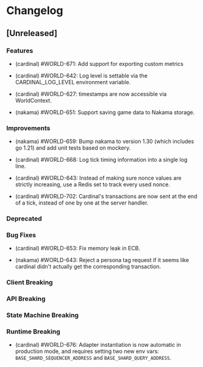 <!--
Guiding Principles:

Changelogs are for humans, not machines.
There should be an entry for every single version.
The same types of changes should be grouped.
Versions and sections should be linkable.
The latest version comes first.
The release date of each version is displayed.
Mention whether you follow Semantic Versioning.

Usage:

Change log entries are to be added to the Unreleased section under the
appropriate stanza (see below). Each entry is required to include a tag and
the Github issue reference in the following format:

* (<tag>) \#<issue-number> message

The tag should consist of where the change is being made ex. (cardinal), (evm)
The issue numbers will later be link-ified during the release process so you do
not have to worry about including a link manually, but you can if you wish.

Types of changes (Stanzas):

"Features" for new features.
"Improvements" for changes in existing functionality.
"Deprecated" for soon-to-be removed features.
"Bug Fixes" for any bug fixes.
"Client Breaking" for breaking API routes, gRPC routes, or Cardinal SDK code.
"API Breaking" for breaking exported APIs used by developers building on World Engine.
"State Machine Breaking" for any changes that result in a different game state given same genesis state and tx list.
"Runtime Breaking" for any changes that will cause the application to crash at runtime unless new changes are applied.
Ref: https://keepachangelog.com/en/1.0.0/
-->

# Changelog

## [Unreleased]

### Features

- (cardinal) #WORLD-671: Add support for exporting custom metrics

- (cardinal) #WORLD-642: Log level is settable via the CARDINAL_LOG_LEVEL environment variable.

- (cardinal) #WORLD-627: timestamps are now accessible via WorldContext.

- (nakama) #WORLD-651: Support saving game data to Nakama storage.

### Improvements

- (nakama) #WORLD-659: Bump nakama to version 1.30 (which includes go 1.21) and add unit tests based on mockery.

- (cardinal) #WORLD-668: Log tick timing information into a single log line.

- (cardinal) #WORLD-643: Instead of making sure nonce values are strictly increasing, use a Redis set to track every used nonce.

- (cardinal) #WORLD-702: Cardinal's transactions are now sent at the end of a tick, instead of one by one at the server handler.

### Deprecated

### Bug Fixes

- (cardinal) #WORLD-653: Fix memory leak in ECB.

- (nakama) #WORLD-643: Reject a persona tag request if it seems like cardinal didn't actually get the corresponding transaction.

### Client Breaking

### API Breaking

### State Machine Breaking

### Runtime Breaking

- (cardinal) #WORLD-676: Adapter instantiation is now automatic in production mode, and requires setting two new env vars: `BASE_SHARD_SEQUENCER_ADDRESS` and `BASE_SHARD_QUERY_ADDRESS`.
